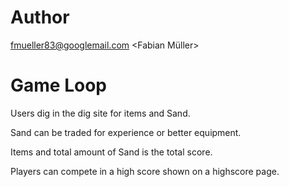 # Author

fmueller83@googlemail.com <Fabian Müller>

# Game Loop

Users dig in the dig site for items and Sand.

Sand can be traded for experience or better equipment.

Items and total amount of Sand is the total score.

Players can compete in a high score shown on a highscore page.
